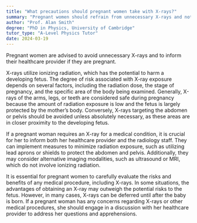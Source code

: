 ```yaml
---
title: "What precautions should pregnant women take with X-rays?"
summary: "Pregnant women should refrain from unnecessary X-rays and notify their healthcare provider about their pregnancy to ensure safety for both mother and fetus."
author: "Prof. Alan Smith"
degree: "PhD in Physics, University of Cambridge"
tutor_type: "A-Level Physics Tutor"
date: 2024-03-19
---
```


Pregnant women are advised to avoid unnecessary X-rays and to inform their healthcare provider if they are pregnant.

X-rays utilize ionizing radiation, which has the potential to harm a developing fetus. The degree of risk associated with X-ray exposure depends on several factors, including the radiation dose, the stage of pregnancy, and the specific area of the body being examined. Generally, X-rays of the arms, legs, or teeth are considered safe during pregnancy because the amount of radiation exposure is low and the fetus is largely protected by the mother’s body. Conversely, X-rays targeting the abdomen or pelvis should be avoided unless absolutely necessary, as these areas are in closer proximity to the developing fetus.

If a pregnant woman requires an X-ray for a medical condition, it is crucial for her to inform both her healthcare provider and the radiology staff. They can implement measures to minimize radiation exposure, such as utilizing lead aprons or shields to protect the abdomen and pelvis. Additionally, they may consider alternative imaging modalities, such as ultrasound or MRI, which do not involve ionizing radiation.

It is essential for pregnant women to carefully evaluate the risks and benefits of any medical procedure, including X-rays. In some situations, the advantages of obtaining an X-ray may outweigh the potential risks to the fetus. However, in many cases, X-rays can be deferred until after the baby is born. If a pregnant woman has any concerns regarding X-rays or other medical procedures, she should engage in a discussion with her healthcare provider to address her questions and apprehensions.
    